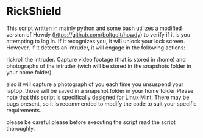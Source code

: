 # RickShield

This script written in mainly python and some bash utilizes a modified version of Howdy (https://github.com/boltgolt/howdy) to verify if it is you attempting to log in. If it recognizes you, it will unlock your lock screen. However, if it detects an intruder, it will engage in the following actions:

rickroll the intruder.
Capture video footage (that is stored in /home) and photographs of the intruder (wich will be stored in the snapshots folder in your home folder) .

    
also it will capture a photograph of you each time you unsuspend your laptop. those will be saved in a snapshot folder in your home folder
Please note that this script is specifically designed for Linux Mint. There may be bugs present, so it is recommended to modify the code to suit your specific requirements.

please be careful please before executing the script read the script thoroughly.
